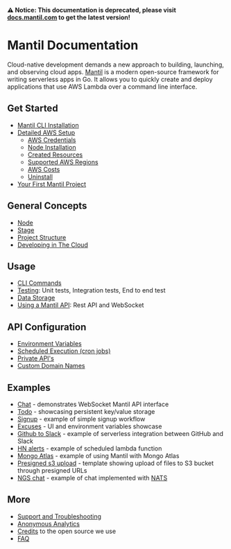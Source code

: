 **⚠️ Notice: This documentation is deprecated, please visit [docs.mantil.com](https://docs.mantil.com) to get the latest version!**

# Mantil Documentation 
Cloud-native development demands a new approach to building, launching, and observing cloud apps. [Mantil](https://www.mantil.com) is a modern open-source framework for writing serverless apps in Go. It allows you to quickly create and deploy applications that use AWS Lambda over a command line interface.

## Get Started
* [Mantil CLI Installation](cli_install.md)
* [Detailed AWS Setup](aws_install.md)
    - [AWS Credentials](https://github.com/mantil-io/mantil/blob/master/docs/aws_install.md#aws-credentials)
    - [Node Installation](https://github.com/mantil-io/mantil/blob/master/docs/aws_install.md#mantil-node-setup)
    - [Created Resources](https://github.com/mantil-io/mantil/blob/master/docs/aws_install.md#created-resources)
    - [Supported AWS Regions](https://github.com/mantil-io/mantil/blob/master/docs/aws_install.md#supported-aws-regions)
    - [AWS Costs](https://github.com/mantil-io/mantil/blob/master/docs/aws_install.md#aws-costs)
    - [Uninstall](https://github.com/mantil-io/mantil/blob/master/docs/aws_install.md#uninstall)
* [Your First Mantil Project](getting_started.md)

## General Concepts
* [Node](https://github.com/mantil-io/mantil/blob/master/docs/concepts.md#node)
* [Stage](https://github.com/mantil-io/mantil/blob/master/docs/concepts.md#stage)
* [Project Structure](https://github.com/mantil-io/mantil/blob/master/docs/concepts.md#project)
* [Developing in The Cloud](cloud_development.md)


## Usage
* [CLI Commands](commands/README.md)
* [Testing](testing.md): Unit tests, Integration tests, End to end test
* [Data Storage](data_storage.md)
* [Using a Mantil API](api.md): Rest API and WebSocket

## API Configuration
* [Environment Variables](api_configuration.md)
* [Scheduled Execution (cron jobs)](https://github.com/mantil-io/mantil/blob/master/docs/api_configuration.md#scheduled-execution)
* [Private API's](https://github.com/mantil-io/mantil/blob/master/docs/api_configuration.md#private-apis)
* [Custom Domain Names](https://github.com/mantil-io/mantil/blob/master/docs/api_configuration.md#custom-domain-names) 

## Examples
* [Chat](https://github.com/mantil-io/template-chat) - demonstrates WebSocket Mantil API interface
* [Todo](https://github.com/mantil-io/template-todo) - showcasing persistent key/value storage
* [Signup](https://github.com/mantil-io/example-signup) - example of simple signup workflow
* [Excuses](https://github.com/mantil-io/template-excuses) - UI and environment variables showcase
* [Github to Slack](https://github.com/mantil-io/template-github-to-slack) - example of serverless integration between GitHub and Slack
* [HN alerts](https://github.com/mantil-io/example-hn-alerts) - example of scheduled lambda function
* [Mongo Atlas](https://github.com/mantil-io/example-mongo-atlas) - example of using Mantil with Mongo Atlas
* [Presigned s3 upload](https://github.com/mantil-io/template-presigned-s3-upload) - template showing upload of files to S3 bucket through presigned URLs
* [NGS chat](https://github.com/mantil-io/example-ngs-chat) - example of chat implemented with [NATS](https://github.com/nats-io)


## More
* [Support and Troubleshooting](troubleshooting.md)
* [Anonymous Analytics](analytics.md)
* [Credits](credits.md) to the open source we use
* [FAQ](faq.md)
